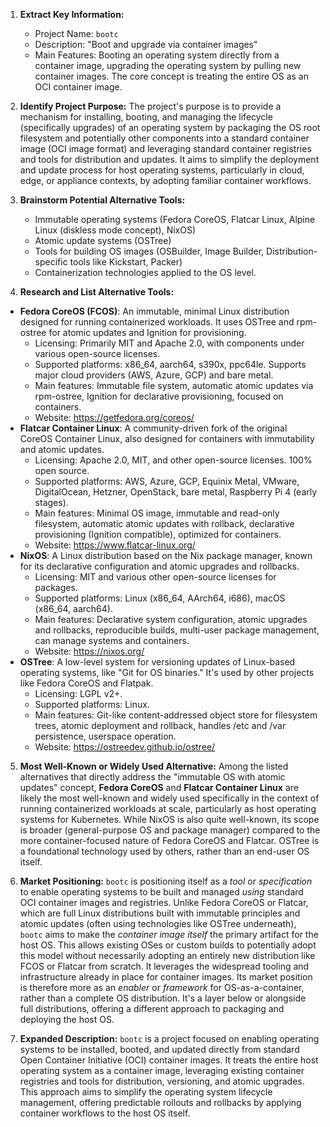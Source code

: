 1.  **Extract Key Information:**
    *   Project Name: `bootc`
    *   Description: "Boot and upgrade via container images"
    *   Main Features: Booting an operating system directly from a container image, upgrading the operating system by pulling new container images. The core concept is treating the entire OS as an OCI container image.

2.  **Identify Project Purpose:**
    The project's purpose is to provide a mechanism for installing, booting, and managing the lifecycle (specifically upgrades) of an operating system by packaging the OS root filesystem and potentially other components into a standard container image (OCI image format) and leveraging standard container registries and tools for distribution and updates. It aims to simplify the deployment and update process for host operating systems, particularly in cloud, edge, or appliance contexts, by adopting familiar container workflows.

3.  **Brainstorm Potential Alternative Tools:**
    *   Immutable operating systems (Fedora CoreOS, Flatcar Linux, Alpine Linux (diskless mode concept), NixOS)
    *   Atomic update systems (OSTree)
    *   Tools for building OS images (OSBuilder, Image Builder, Distribution-specific tools like Kickstart, Packer)
    *   Containerization technologies applied to the OS level.

4.  **Research and List Alternative Tools:**

*   **Fedora CoreOS (FCOS)**: An immutable, minimal Linux distribution designed for running containerized workloads. It uses OSTree and rpm-ostree for atomic updates and Ignition for provisioning.
    *   Licensing: Primarily MIT and Apache 2.0, with components under various open-source licenses.
    *   Supported platforms: x86_64, aarch64, s390x, ppc64le. Supports major cloud providers (AWS, Azure, GCP) and bare metal.
    *   Main features: Immutable file system, automatic atomic updates via rpm-ostree, Ignition for declarative provisioning, focused on containers.
    *   Website: https://getfedora.org/coreos/
*   **Flatcar Container Linux**: A community-driven fork of the original CoreOS Container Linux, also designed for containers with immutability and atomic updates.
    *   Licensing: Apache 2.0, MIT, and other open-source licenses. 100% open source.
    *   Supported platforms: AWS, Azure, GCP, Equinix Metal, VMware, DigitalOcean, Hetzner, OpenStack, bare metal, Raspberry Pi 4 (early stages).
    *   Main features: Minimal OS image, immutable and read-only filesystem, automatic atomic updates with rollback, declarative provisioning (Ignition compatible), optimized for containers.
    *   Website: https://www.flatcar-linux.org/
*   **NixOS**: A Linux distribution based on the Nix package manager, known for its declarative configuration and atomic upgrades and rollbacks.
    *   Licensing: MIT and various other open-source licenses for packages.
    *   Supported platforms: Linux (x86_64, AArch64, i686), macOS (x86_64, aarch64).
    *   Main features: Declarative system configuration, atomic upgrades and rollbacks, reproducible builds, multi-user package management, can manage systems and containers.
    *   Website: https://nixos.org/
*   **OSTree**: A low-level system for versioning updates of Linux-based operating systems, like "Git for OS binaries." It's used by other projects like Fedora CoreOS and Flatpak.
    *   Licensing: LGPL v2+.
    *   Supported platforms: Linux.
    *   Main features: Git-like content-addressed object store for filesystem trees, atomic deployment and rollback, handles /etc and /var persistence, userspace operation.
    *   Website: https://ostreedev.github.io/ostree/

5.  **Most Well-Known or Widely Used Alternative:**
    Among the listed alternatives that directly address the "immutable OS with atomic updates" concept, **Fedora CoreOS** and **Flatcar Container Linux** are likely the most well-known and widely used specifically in the context of running containerized workloads at scale, particularly as host operating systems for Kubernetes. While NixOS is also quite well-known, its scope is broader (general-purpose OS and package manager) compared to the more container-focused nature of Fedora CoreOS and Flatcar. OSTree is a foundational technology used by others, rather than an end-user OS itself.

6.  **Market Positioning:**
    `bootc` is positioning itself as a *tool* or *specification* to enable operating systems to be built and managed *using* standard OCI container images and registries. Unlike Fedora CoreOS or Flatcar, which are full Linux distributions built with immutable principles and atomic updates (often using technologies like OSTree underneath), `bootc` aims to make the *container image itself* the primary artifact for the host OS. This allows existing OSes or custom builds to potentially adopt this model without necessarily adopting an entirely new distribution like FCOS or Flatcar from scratch. It leverages the widespread tooling and infrastructure already in place for container images. Its market position is therefore more as an *enabler* or *framework* for OS-as-a-container, rather than a complete OS distribution. It's a layer below or alongside full distributions, offering a different approach to packaging and deploying the host OS.

7.  **Expanded Description:**
    `bootc` is a project focused on enabling operating systems to be installed, booted, and updated directly from standard Open Container Initiative (OCI) container images. It treats the entire host operating system as a container image, leveraging existing container registries and tools for distribution, versioning, and atomic upgrades. This approach aims to simplify the operating system lifecycle management, offering predictable rollouts and rollbacks by applying container workflows to the host OS itself.